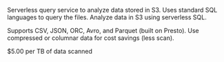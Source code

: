 <!-- Athena -->

Serverless query service to analyze data stored in S3. 
Uses standard SQL languages to query the files. 
Analyze data in S3 using serverless SQL.

<!-- Terms -->

<!-- Operation -->

<!-- Performance -->

Supports CSV, JSON, ORC, Avro, and Parquet (built on Presto).
Use compressed or columnar data for cost savings (less scan).

<!-- Pricing -->

$5.00 per TB of data scanned

<!-- Security -->

<!-- Test -->
